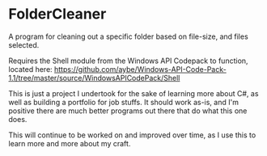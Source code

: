# FolderCleaner
A program for cleaning out a specific folder based on file-size, and files selected.

Requires the Shell module from the Windows API Codepack to function, located here:
https://github.com/aybe/Windows-API-Code-Pack-1.1/tree/master/source/WindowsAPICodePack/Shell

This is just a project I undertook for the sake of learning more about C#, as well as building a portfolio for job stuffs.
It should work as-is, and I'm positive there are much better programs out there that do what this one does.

This will continue to be worked on and improved over time, as I use this to learn more and more about my craft.
